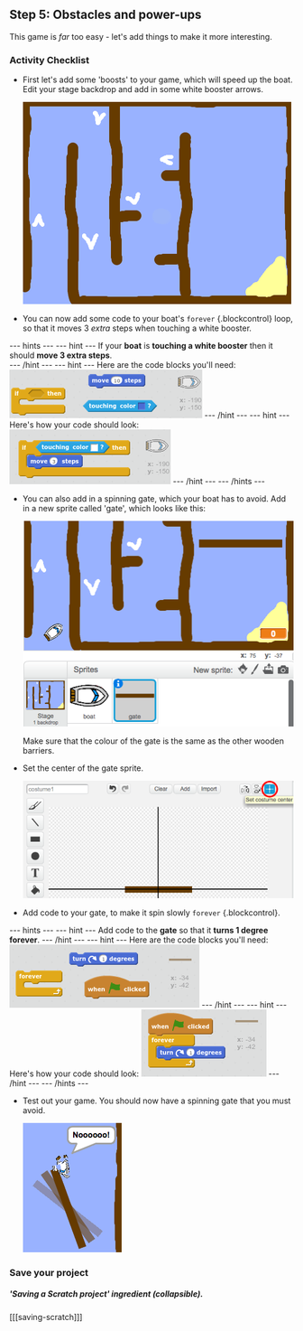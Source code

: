 ## Step 5: Obstacles and power-ups 

This game is _far_ too easy - let's add things to make it more interesting.

### Activity Checklist

+ First let's add some 'boosts' to your game, which will speed up the boat. Edit your stage backdrop and add in some white booster arrows.

	![screenshot](images/boat-boost.png)

+  You can now add some code to your boat's `forever` {.blockcontrol} loop, so that it moves 3 _extra_ steps when touching a white booster.

--- hints ---
--- hint ---
If your __boat__ is __touching a white booster__ then it should __move 3 extra steps__.  
--- /hint ---
--- hint ---
Here are the code blocks you'll need:
![screenshot](images/boat-boost-blocks.png)
--- /hint ---
--- hint ---
Here's how your code should look:
![screenshot](images/boat-boost-code.png)
--- /hint ---
--- /hints ---

+ You can also add in a spinning gate, which your boat has to avoid. Add in a new sprite called 'gate', which looks like this:

	![screenshot](images/boat-gate.png)

	Make sure that the colour of the gate is the same as the other wooden barriers.

+ Set the center of the gate sprite.

	![screenshot](images/boat-center.png)

+ Add code to your gate, to make it spin slowly `forever` {.blockcontrol}.

--- hints ---
--- hint ---
Add code to the __gate__ so that it __turns 1 degree__ __forever__.
--- /hint ---
--- hint ---
Here are the code blocks you'll need:
![screenshot](images/boat-spin-blocks.png)
--- /hint ---
--- hint ---
Here's how your code should look:
![screenshot](images/boat-spin-code.png)
--- /hint ---
--- /hints ---


+ Test out your game. You should now have a spinning gate that you must avoid.

	![screenshot](images/boat-gate-test.png)


### Save your project

##### 'Saving a Scratch project' ingredient (collapsible).
[[[saving-scratch]]]
